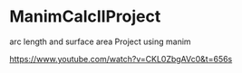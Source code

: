 # ManimCalcIIProject
arc length and surface area Project using manim

https://www.youtube.com/watch?v=CKL0ZbgAVc0&t=656s
